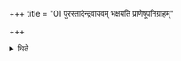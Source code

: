 +++
title = "01 पुरस्तादैन्द्रवायवम् भक्षयति प्राणेषूपनिग्राहम्"

+++

<details><summary>थिते</summary>

पुरस्तादैन्द्रवायवं भक्षयति प्राणेषूपनिग्राहम् । पुरस्तान्मैत्रावरुणं चक्षुषोरुपनिग्राहम् । सर्वतः परिहारमाश्विनं श्रोत्रयोरुपनिग्राहम् १
</details>

